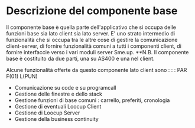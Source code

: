 # Descrizione del componente base
Il componente base è quella parte dell'applicativo che si occupa delle funzioni base sia lato client sia lato server. E' uno strato intermedio di funzionalità che si occupa tra le altre cose di gestire la comunicazione client-server, di fornire funzionalità comuni a tutti i componenti client, di fornire interfaccie verso i vari moduli server Sme.up.
**N.B.
Il componente base è costituito da due parti, una su AS400 e una nel client.

Alcune funzionalità offerte da questo componente lato client sono : 
 :  : PAR F(01) L(PUN)
- Comunicazione su code e su programcall
- Gestione delle finestre e dello stack
- Gestione funzioni di base comuni :  carrello, preferiti, cronologia
- Gestione di eventuali Loocup Client
- Gestione di Loocup Server
- Gestione della business continuity

